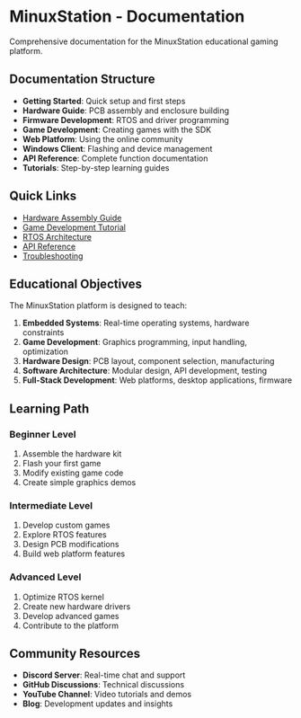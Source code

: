 # MinuxStation - Documentation

Comprehensive documentation for the MinuxStation educational gaming platform.

## Documentation Structure

- **Getting Started**: Quick setup and first steps
- **Hardware Guide**: PCB assembly and enclosure building
- **Firmware Development**: RTOS and driver programming
- **Game Development**: Creating games with the SDK
- **Web Platform**: Using the online community
- **Windows Client**: Flashing and device management
- **API Reference**: Complete function documentation
- **Tutorials**: Step-by-step learning guides

## Quick Links

- [Hardware Assembly Guide](hardware-assembly.md)
- [Game Development Tutorial](game-development.md)
- [RTOS Architecture](rtos-architecture.md)
- [API Reference](api-reference.md)
- [Troubleshooting](troubleshooting.md)

## Educational Objectives

The MinuxStation platform is designed to teach:

1. **Embedded Systems**: Real-time operating systems, hardware constraints
2. **Game Development**: Graphics programming, input handling, optimization
3. **Hardware Design**: PCB layout, component selection, manufacturing
4. **Software Architecture**: Modular design, API development, testing
5. **Full-Stack Development**: Web platforms, desktop applications, firmware

## Learning Path

### Beginner Level
1. Assemble the hardware kit
2. Flash your first game
3. Modify existing game code
4. Create simple graphics demos

### Intermediate Level
1. Develop custom games
2. Explore RTOS features
3. Design PCB modifications
4. Build web platform features

### Advanced Level
1. Optimize RTOS kernel
2. Create new hardware drivers
3. Develop advanced games
4. Contribute to the platform

## Community Resources

- **Discord Server**: Real-time chat and support
- **GitHub Discussions**: Technical discussions
- **YouTube Channel**: Video tutorials and demos
- **Blog**: Development updates and insights